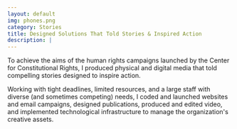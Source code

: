 ```yaml
---
layout: default
img: phones.png
category: Stories
title: Designed Solutions That Told Stories & Inspired Action
description: |
---
```

To achieve the aims of the human rights campaigns launched by the Center for Constitutional Rights, I produced physical and digital media that told compelling stories designed to inspire action.

Working with tight deadlines, limited resources, and a large staff with diverse (and sometimes competing) needs, I coded and launched websites and email campaigns, designed publications, produced and edited video, and implemented technological infrastructure to manage the organization's creative assets. 
